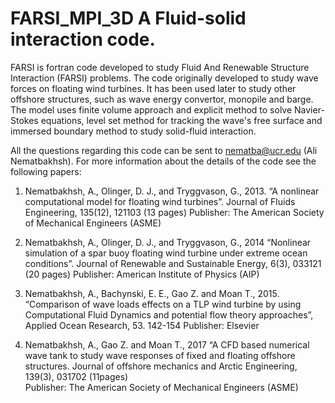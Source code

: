 # FARSI_MPI_3D A Fluid-solid interaction code.

FARSI is fortran code developed to study Fluid And Renewable Structure Interaction (FARSI) problems. 
The code originally developed to study wave forces on floating wind turbines. 
It has been used later to study other offshore structures, such as wave energy convertor, monopile and barge.
The model uses finite volume approach and explicit method to solve Navier-Stokes equations, level set method for tracking the wave's free surface and 
immersed boundary method to study solid-fluid interaction.

All the questions regarding this code can be sent to nematba@ucr.edu (Ali Nematbakhsh).
For more information about the details of the code see the following papers:

1.	Nematbakhsh, A., Olinger, D. J., and Tryggvason, G., 2013. “A nonlinear computational model for floating wind turbines”. Journal of Fluids Engineering, 135(12), 121103 (13 pages)
       Publisher: The American Society of Mechanical Engineers (ASME)

2.	Nematbakhsh, A., Olinger, D. J., and Tryggvason, G., 2014 “Nonlinear simulation of a spar buoy floating wind turbine under extreme ocean conditions”. Journal of Renewable and Sustainable Energy, 6(3), 033121 (20 pages) Publisher: American Institute of Physics (AIP)

3.	Nematbakhsh, A., Bachynski, E. E., Gao Z. and Moan T., 2015. “Comparison of wave loads effects on a TLP wind turbine by using Computational Fluid Dynamics and potential flow theory approaches”, Applied Ocean Research, 53. 142-154
       Publisher: Elsevier
       
4.	Nematbakhsh, A., Gao Z. and Moan T., 2017 “A CFD based numerical wave tank to study wave responses of fixed and floating offshore structures. Journal of offshore mechanics and Arctic Engineering, 139(3), 031702 (11pages)        
Publisher: The American Society of Mechanical Engineers (ASME)
